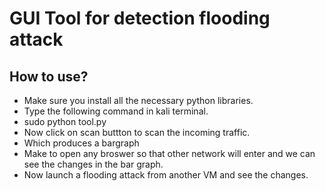 # GUI Tool for detection flooding attack
## How to use?
- Make sure you install all the necessary python libraries.
- Type the following command in kali terminal.
- sudo python tool.py
- Now click on scan buttton to scan the incoming traffic.
- Which produces a bargraph
- Make to open any broswer so that other network will enter and we can see the changes in the bar graph.
- Now launch a flooding attack from another VM and see the changes.
